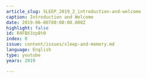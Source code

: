 ```yaml
---
article_slug: SLEEP_2019_2_introduction-and-welcome
caption: Introduction and Welcome
date: 2019-06-06T00:00:00.000Z
highlight: false
id: R4FBX3zp8t0
index: 0
issue: content/issues/sleep-and-memory.md
language: English
type: youtube
years: 2019

---
```

